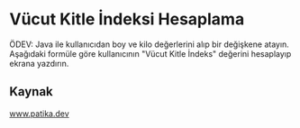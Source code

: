 # Vücut Kitle İndeksi Hesaplama
ÖDEV: Java ile kullanıcıdan boy ve kilo değerlerini alıp bir değişkene atayın. Aşağıdaki formüle göre kullanıcının "Vücut Kitle İndeks" değerini hesaplayıp ekrana yazdırın.
## Kaynak
www.patika.dev
